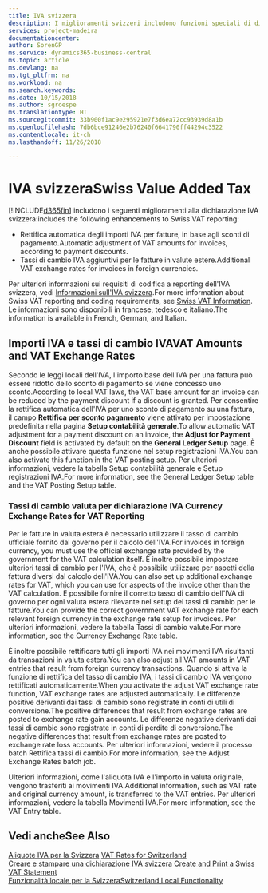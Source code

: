 ```yaml
---
title: IVA svizzera
description: I miglioramenti svizzeri includono funzioni speciali di dichiarazione IVA.
services: project-madeira
documentationcenter: 
author: SorenGP
ms.service: dynamics365-business-central
ms.topic: article
ms.devlang: na
ms.tgt_pltfrm: na
ms.workload: na
ms.search.keywords: 
ms.date: 10/15/2018
ms.author: sgroespe
ms.translationtype: HT
ms.sourcegitcommit: 33b900f1ac9e295921e7f3d6ea72cc93939d8a1b
ms.openlocfilehash: 7db6bce91246e2b76240f6641790ff44294c3522
ms.contentlocale: it-ch
ms.lasthandoff: 11/26/2018

---
```

# <a name="swiss-value-added-tax"></a><span data-ttu-id="c15d1-103">IVA svizzera</span><span class="sxs-lookup"><span data-stu-id="c15d1-103">Swiss Value Added Tax</span></span>
[!INCLUDE[d365fin](../../includes/d365fin_md.md)] <span data-ttu-id="c15d1-104">includono i seguenti miglioramenti alla dichiarazione IVA svizzera:</span><span class="sxs-lookup"><span data-stu-id="c15d1-104">includes the following enhancements to Swiss VAT reporting:</span></span>  

- <span data-ttu-id="c15d1-105">Rettifica automatica degli importi IVA per fatture, in base agli sconti di pagamento.</span><span class="sxs-lookup"><span data-stu-id="c15d1-105">Automatic adjustment of VAT amounts for invoices, according to payment discounts.</span></span>  
- <span data-ttu-id="c15d1-106">Tassi di cambio IVA aggiuntivi per le fatture in valute estere.</span><span class="sxs-lookup"><span data-stu-id="c15d1-106">Additional VAT exchange rates for invoices in foreign currencies.</span></span>  

<span data-ttu-id="c15d1-107">Per ulteriori informazioni sui requisiti di codifica a reporting dell'IVA svizzera, vedi [Informazioni sull'IVA svizzera](https://www.estv.admin.ch/estv/en/home/estv-suissetax/sw-hersteller.html).</span><span class="sxs-lookup"><span data-stu-id="c15d1-107">For more information about Swiss VAT reporting and coding requirements, see [Swiss VAT Information](https://www.estv.admin.ch/estv/en/home/estv-suissetax/sw-hersteller.html).</span></span> <span data-ttu-id="c15d1-108">Le informazioni sono disponibili in francese, tedesco e italiano.</span><span class="sxs-lookup"><span data-stu-id="c15d1-108">The information is available in French, German, and Italian.</span></span>  

## <a name="vat-amounts-and-vat-exchange-rates"></a><span data-ttu-id="c15d1-109">Importi IVA e tassi di cambio IVA</span><span class="sxs-lookup"><span data-stu-id="c15d1-109">VAT Amounts and VAT Exchange Rates</span></span>  
<span data-ttu-id="c15d1-110">Secondo le leggi locali dell'IVA, l'importo base dell'IVA per una fattura può essere ridotto dello sconto di pagamento se viene concesso uno sconto.</span><span class="sxs-lookup"><span data-stu-id="c15d1-110">According to local VAT laws, the VAT base amount for an invoice can be reduced by the payment discount if a discount is granted.</span></span> <span data-ttu-id="c15d1-111">Per consentire la rettifica automatica dell'IVA per uno sconto di pagamento su una fattura, il campo **Rettifica per sconto pagamento** viene attivato per impostazione predefinita nella pagina **Setup contabilità generale**.</span><span class="sxs-lookup"><span data-stu-id="c15d1-111">To allow automatic VAT adjustment for a payment discount on an invoice, the **Adjust for Payment Discount** field is activated by default on the **General Ledger Setup** page.</span></span> <span data-ttu-id="c15d1-112">È anche possibile attivare questa funzione nel setup registrazioni IVA.</span><span class="sxs-lookup"><span data-stu-id="c15d1-112">You can also activate this function in the VAT posting setup.</span></span> <span data-ttu-id="c15d1-113">Per ulteriori informazioni, vedere la tabella Setup contabilità generale e Setup registrazioni IVA.</span><span class="sxs-lookup"><span data-stu-id="c15d1-113">For more information, see the General Ledger Setup table and the VAT Posting Setup table.</span></span>  

### <a name="currency-exchange-rates-for-vat-reporting"></a><span data-ttu-id="c15d1-114">Tassi di cambio valuta per dichiarazione IVA </span><span class="sxs-lookup"><span data-stu-id="c15d1-114">Currency Exchange Rates for VAT Reporting</span></span>  
<span data-ttu-id="c15d1-115">Per le fatture in valuta estera è necessario utilizzare il tasso di cambio ufficiale fornito dal governo per il calcolo dell'IVA.</span><span class="sxs-lookup"><span data-stu-id="c15d1-115">For invoices in foreign currency, you must use the official exchange rate provided by the government for the VAT calculation itself.</span></span> <span data-ttu-id="c15d1-116">È inoltre possibile impostare ulteriori tassi di cambio per l'IVA, che è possibile utilizzare per aspetti della fattura diversi dal calcolo dell'IVA.</span><span class="sxs-lookup"><span data-stu-id="c15d1-116">You can also set up additional exchange rates for VAT, which you can use for aspects of the invoice other than the VAT calculation.</span></span> <span data-ttu-id="c15d1-117">È possibile fornire il corretto tasso di cambio dell'IVA di governo per ogni valuta estera rilevante nel setup dei tassi di cambio per le fatture.</span><span class="sxs-lookup"><span data-stu-id="c15d1-117">You can provide the correct government VAT exchange rate for each relevant foreign currency in the exchange rate setup for invoices.</span></span> <span data-ttu-id="c15d1-118">Per ulteriori informazioni, vedere la tabella Tassi di cambio valute.</span><span class="sxs-lookup"><span data-stu-id="c15d1-118">For more information, see the Currency Exchange Rate table.</span></span>  

<span data-ttu-id="c15d1-119">È inoltre possibile rettificare tutti gli importi IVA nei movimenti IVA risultanti da transazioni in valuta estera.</span><span class="sxs-lookup"><span data-stu-id="c15d1-119">You can also adjust all VAT amounts in VAT entries that result from foreign currency transactions.</span></span> <span data-ttu-id="c15d1-120">Quando si attiva la funzione di rettifica del tasso di cambio IVA, i tassi di cambio IVA vengono rettificati automaticamente.</span><span class="sxs-lookup"><span data-stu-id="c15d1-120">When you activate the adjust VAT exchange rate function, VAT exchange rates are adjusted automatically.</span></span> <span data-ttu-id="c15d1-121">Le differenze positive derivanti dai tassi di cambio sono registrate in conti di utili di conversione.</span><span class="sxs-lookup"><span data-stu-id="c15d1-121">The positive differences that result from exchange rates are posted to exchange rate gain accounts.</span></span> <span data-ttu-id="c15d1-122">Le differenze negative derivanti dai tassi di cambio sono registrate in conti di perdite di conversione.</span><span class="sxs-lookup"><span data-stu-id="c15d1-122">The negative differences that result from exchange rates are posted to exchange rate loss accounts.</span></span> <span data-ttu-id="c15d1-123">Per ulteriori informazioni, vedere il processo batch Rettifica tassi di cambio.</span><span class="sxs-lookup"><span data-stu-id="c15d1-123">For more information, see the Adjust Exchange Rates batch job.</span></span>  

<span data-ttu-id="c15d1-124">Ulteriori informazioni, come l'aliquota IVA e l'importo in valuta originale, vengono trasferiti ai movimenti IVA.</span><span class="sxs-lookup"><span data-stu-id="c15d1-124">Additional information, such as VAT rate and original currency amount, is transferred to the VAT entries.</span></span> <span data-ttu-id="c15d1-125">Per ulteriori informazioni, vedere la tabella Movimenti IVA.</span><span class="sxs-lookup"><span data-stu-id="c15d1-125">For more information, see the VAT Entry table.</span></span>  

## <a name="see-also"></a><span data-ttu-id="c15d1-126">Vedi anche</span><span class="sxs-lookup"><span data-stu-id="c15d1-126">See Also</span></span>  
 <span data-ttu-id="c15d1-127">[Aliquote IVA per la Svizzera](vat-rates-for-switzerland.md) </span><span class="sxs-lookup"><span data-stu-id="c15d1-127">[VAT Rates for Switzerland](vat-rates-for-switzerland.md) </span></span>  
 <span data-ttu-id="c15d1-128">[Creare e stampare una dichiarazione IVA svizzera](how-to-create-and-print-a-swiss-vat-statement.md) </span><span class="sxs-lookup"><span data-stu-id="c15d1-128">[Create and Print a Swiss VAT Statement](how-to-create-and-print-a-swiss-vat-statement.md) </span></span>  
 [<span data-ttu-id="c15d1-129">Funzionalità locale per la Svizzera</span><span class="sxs-lookup"><span data-stu-id="c15d1-129">Switzerland Local Functionality</span></span>](switzerland-local-functionality.md)   

